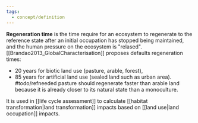 ```yaml
---
tags:
  - concept/definition
---
```

**Regeneration time** is the time require for an ecosystem to regenerate to the reference state after an initial occupation has stopped being maintained, and the human pressure on the ecosystem is "relased".
[[Brandao2013_GlobalCharacterisation]] proposes defaults regeneration times:
- 20 years for biotic land use (pasture, arable, forest),
- 85 years for artificial land use (sealed land such as urban area).
#todo/refneeded pasture should regenerate faster than arable land because it is already closer to its natural state than a monoculture.

It is used in [[life cycle assessment]] to calculate [[habitat transformation|land transformation]] impacts based on [[land use|land occupation]] impacts.
